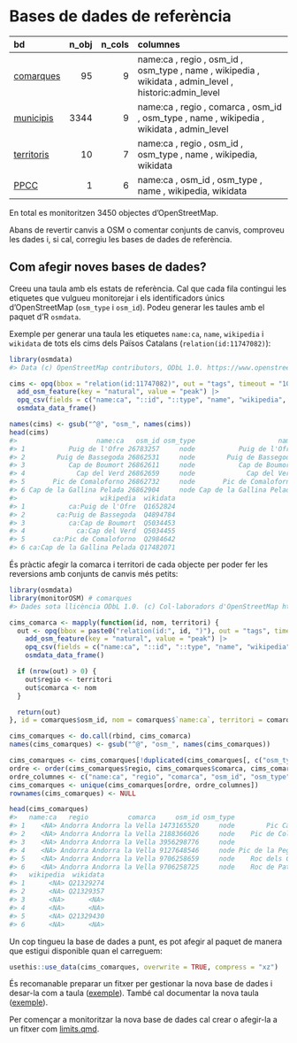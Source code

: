 
<!-- README.md is generated from README.Rmd. Please edit that file -->

# Bases de dades de referència

| bd                                                                                        | n_obj | n_cols | columnes                                                                                               |
|:------------------------------------------------------------------------------------------|------:|-------:|:-------------------------------------------------------------------------------------------------------|
| [comarques](https://github.com/OSM-Catalan/monitorOSM/blob/main/data-raw/comarques.tsv)   |    95 |      9 | name:ca , regio , osm_id , osm_type , name , wikipedia , wikidata , admin_level , historic:admin_level |
| [municipis](https://github.com/OSM-Catalan/monitorOSM/blob/main/data-raw/municipis.tsv)   |  3344 |      9 | name:ca , regio , comarca , osm_id , osm_type , name , wikipedia , wikidata , admin_level              |
| [territoris](https://github.com/OSM-Catalan/monitorOSM/blob/main/data-raw/territoris.tsv) |    10 |      7 | name:ca , regio , osm_id , osm_type , name , wikipedia, wikidata                                       |
| [PPCC](https://github.com/OSM-Catalan/monitorOSM/blob/main/data-raw/PPCC.tsv)             |     1 |      6 | name:ca , osm_id , osm_type , name , wikipedia, wikidata                                               |

En total es monitoritzen 3450 objectes d’OpenStreetMap.

Abans de revertir canvis a OSM o comentar conjunts de canvis, comproveu
les dades i, si cal, corregiu les bases de dades de referència.

## Com afegir noves bases de dades?

Creeu una taula amb els estats de referència. Cal que cada fila
contingui les etiquetes que vulgueu monitorejar i els identificadors
únics d’OpenStreetMap (`osm_type` i `osm_id`). Podeu generar les taules
amb el paquet d’R `osmdata`.

Exemple per generar una taula les etiquetes `name:ca`, `name`,
`wikipedia` i `wikidata` de tots els cims dels Països Catalans
(`relation(id:11747082)`):

``` r
library(osmdata)
#> Data (c) OpenStreetMap contributors, ODbL 1.0. https://www.openstreetmap.org/copyright

cims <- opq(bbox = "relation(id:11747082)", out = "tags", timeout = "100") |>
  add_osm_feature(key = "natural", value = "peak") |>
  opq_csv(fields = c("name:ca", "::id", "::type", "name", "wikipedia", "wikidata")) |>
  osmdata_data_frame()

names(cims) <- gsub("^@", "osm_", names(cims))
head(cims)
#>                    name:ca   osm_id osm_type                     name
#> 1           Puig de l'Ofre 26783257     node           Puig de l'Ofre
#> 2        Puig de Bassegoda 26862531     node        Puig de Bassegoda
#> 3           Cap de Boumort 26862611     node           Cap de Boumort
#> 4             Cap del Verd 26862659     node             Cap del Verd
#> 5       Pic de Comaloforno 26862732     node       Pic de Comaloforno
#> 6 Cap de la Gallina Pelada 26862904     node Cap de la Gallina Pelada
#>                     wikipedia  wikidata
#> 1           ca:Puig de l'Ofre  Q1652824
#> 2        ca:Puig de Bassegoda  Q4894784
#> 3           ca:Cap de Boumort  Q5034453
#> 4             ca:Cap del Verd  Q5034455
#> 5       ca:Pic de Comaloforno  Q2984642
#> 6 ca:Cap de la Gallina Pelada Q17482071
```

És pràctic afegir la comarca i territori de cada objecte per poder fer
les reversions amb conjunts de canvis més petits:

``` r
library(osmdata)
library(monitorOSM) # comarques
#> Dades sota llicència ODbL 1.0. (c) Col·laboradors d'OpenStreetMap https://www.openstreetmap.org/copyright

cims_comarca <- mapply(function(id, nom, territori) {
  out <- opq(bbox = paste0("relation(id:", id, ")"), out = "tags", timeout = "100") |>
    add_osm_feature(key = "natural", value = "peak") |>
    opq_csv(fields = c("name:ca", "::id", "::type", "name", "wikipedia", "wikidata")) |>
    osmdata_data_frame()

  if (nrow(out) > 0) {
    out$regio <- territori
    out$comarca <- nom
  }

  return(out)
}, id = comarques$osm_id, nom = comarques$`name:ca`, territori = comarques$regio, SIMPLIFY = FALSE)

cims_comarques <- do.call(rbind, cims_comarca)
names(cims_comarques) <- gsub("^@", "osm_", names(cims_comarques))

cims_comarques <- cims_comarques[!duplicated(cims_comarques[, c("osm_type", "osm_id")]), ] # elimina objectes duplicats
ordre <- order(cims_comarques$regio, cims_comarques$comarca, cims_comarques$`name:ca`)
ordre_columnes <- c("name:ca", "regio", "comarca", "osm_id", "osm_type", "name", "wikipedia", "wikidata")
cims_comarques <- unique(cims_comarques[ordre, ordre_columnes])
rownames(cims_comarques) <- NULL

head(cims_comarques)
#>   name:ca   regio          comarca     osm_id osm_type              name
#> 1    <NA> Andorra Andorra la Vella 1473165520     node        Pic Carroi
#> 2    <NA> Andorra Andorra la Vella 2188366026     node    Pic de Coll Pa
#> 3    <NA> Andorra Andorra la Vella 3956298776     node              <NA>
#> 4    <NA> Andorra Andorra la Vella 9127648546     node Pic de la Peguera
#> 5    <NA> Andorra Andorra la Vella 9706258659     node    Roc dels Corbs
#> 6    <NA> Andorra Andorra la Vella 9706258725     node    Roc de Patapou
#>   wikipedia  wikidata
#> 1      <NA> Q21329274
#> 2      <NA> Q21329357
#> 3      <NA>      <NA>
#> 4      <NA>      <NA>
#> 5      <NA> Q21329430
#> 6      <NA>      <NA>
```

Un cop tingueu la base de dades a punt, es pot afegir al paquet de
manera que estigui disponible quan el carreguem:

``` r
usethis::use_data(cims_comarques, overwrite = TRUE, compress = "xz")
```

És recomanable preparar un fitxer per gestionar la nova base de dades i
desar-la com a taula
([exemple](https://github.com/OSM-Catalan/monitorOSM/blob/main/data-raw/comarques.R)).
També cal documentar la nova taula
([exemple](https://github.com/OSM-Catalan/monitorOSM/blob/main/man/comarques.Rd)).

Per començar a monitoritzar la nova base de dades cal crear o afegir-la
a un fitxer com
[limits.qmd](https://github.com/OSM-Catalan/monitorOSM/blob/main/web/limits.qmd).
